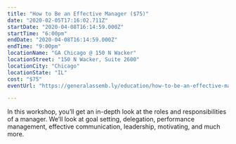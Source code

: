 ```yaml
---
title: "How to Be an Effective Manager ($75)"
date: "2020-02-05T17:16:02.711Z"
startDate: "2020-04-08T16:14:59.000Z"
startTime: "6:00pm"
endDate: "2020-04-08T16:14:59.000Z"
endTime: "9:00pm"
locationName: "GA Chicago @ 150 N Wacker"
locationStreet: "150 N Wacker, Suite 2600"
locationCity: "Chicago"
locationState: "IL"
cost: "$75"
eventUrl: "https://generalassemb.ly/education/how-to-be-an-effective-manager/chicago/102745"

---
```


In this workshop, you’ll get an in-depth look at the roles and responsibilities of a manager. We’ll look at goal setting, delegation, performance management, effective communication, leadership, motivating, and much more. 

